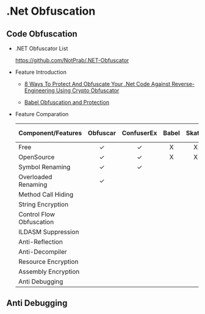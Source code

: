# .Net Obfuscation

## Code Obfuscation

- .NET Obfuscator List

  https://github.com/NotPrab/.NET-Obfuscator

- Feature Introduction
  
  - [8 Ways To Protect And Obfuscate Your .Net Code Against Reverse-Engineering Using Crypto Obfuscator](https://www.ssware.com/articles/protect-and-obfuscate-your-dotnet-code-against-reverse-engineering-using-crypto-obfuscator.htm)

  - [Babel Obfuscation and Protection](https://www.babelfor.net/products/babel-obfuscator/)

- Feature Comparation

  | Component/Features | Obfuscar | ConfuserEx | Babel | Skater | .NET Reactor |
  | ------- | :-----: | :-----: | :-----: | :-----: |:-----: |
  | Free | ✓ | ✓ | X | X | X |
  | OpenSource | ✓ | ✓ | X | X | X |
  | Symbol Renaming | ✓ |  ✓ |
  | Overloaded Renaming | ✓ |   |
  | Method Call Hiding |  |
  | String Encryption |  |
  | Control Flow Obfuscation |  |
  | ILDASM Suppression |  |
  | Anti-Reflection |  |
  | Anti-Decompiler |  |
  | Resource Encryption |  |
  | Assembly Encryption |  |
  | Anti Debugging |  |
  
## Anti Debugging
